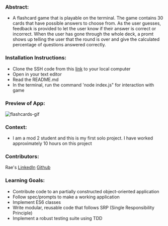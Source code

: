 ### Abstract:
[//]: <> (Briefly describe what you built and its features. What problem is the app solving? How does this application solve that problem?)
- A flashcard game that is playable on the terminal. The game contains 30 cards that have possible answers to choose from. As the user guesses, feedback is provided to let the user know if their answer is correct or incorrect. When the user has gone through the whole deck, a promt shows up telling the user that the round is over and give the calculated percentage of questions answered correctly.


### Installation Instructions:
[//]: <> (What steps does a person have to take to get your app cloned down and running?)
- Clone the SSH code from this [link](https://github.com/rae-107/flashcard-project) to your local computer
- Open in your text editor 
- Read the README.md 
- In the terminal, run the command 'node index.js" for interaction with game

### Preview of App:
[//]: <> (Provide ONE gif or screenshot of your application - choose the "coolest" piece of functionality to show off.)
![flashcards-gif](https://user-images.githubusercontent.com/113261334/205172673-519bac3f-574f-4666-ae14-07f7a7547a89.gif)


### Context:
[//]: <> (Give some context for the project here. How long did you have to work on it? How far into the Turing program are you?)
- I am a mod 2 student and this is my first solo project. I have worked approximately 10 hours on this project

### Contributors:
[//]: <> (Who worked on this application? Link to their GitHubs.)
Rae's [LinkedIn](https://www.linkedin.com/in/rae-gebhart-681449254/) [Github](https://github.com/rae-107)

### Learning Goals:
[//]: <> (What were the learning goals of this project? What tech did you work with?)
- Contribute code to an partially constructed object-oriented application
- Follow spec/prompts to make a working application
- Implement ES6 classes
- Write modular, reusable code that follows SRP (Single Responsibility Principle)
- Implement a robust testing suite using TDD

